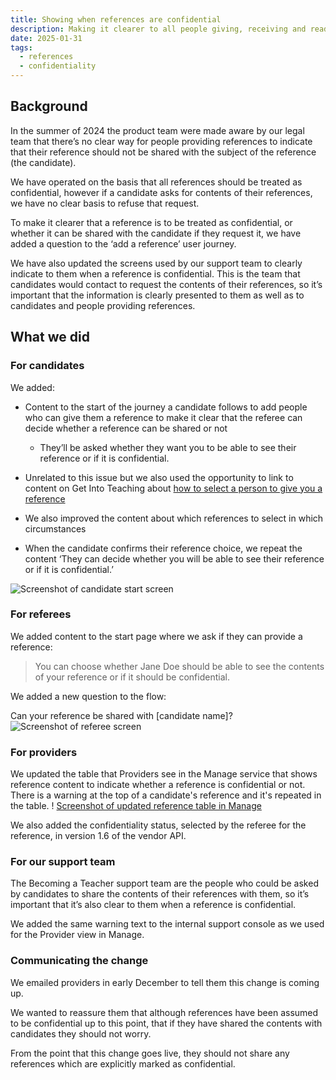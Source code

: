 ```yaml
---
title: Showing when references are confidential
description: Making it clearer to all people giving, receiving and reading references when they are confidential and when they can be shared with the candidate.
date: 2025-01-31
tags:
  - references
  - confidentiality
---
```


## Background

In the summer of 2024 the product team were made aware by our legal team that there’s no clear way for people providing references to indicate that their reference should not be shared with the subject of the reference (the candidate).

We have operated on the basis that all references should be treated as confidential, however if a candidate asks for contents of their references, we have no clear basis to refuse that request.

To make it clearer that a reference is to be treated as confidential, or whether it can be shared with the candidate if they request it, we have added a question to the ‘add a reference’ user journey.

We have also updated the screens used by our support team to clearly indicate to them when a reference is confidential. This is the team that candidates would contact to request the contents of their references, so it’s important that the information is clearly presented to them as well as to candidates and people providing references.  

## What we did

### For candidates

We added:

* Content to the start of the journey a candidate follows to add people who can give them a reference to make it clear that the referee can decide whether a reference can be shared or not  

  * They’ll be asked whether they want you to be able to see their reference or if it is confidential.

* Unrelated to this issue but we also used the opportunity to link to content on Get Into Teaching about [how to select a person to give you a reference](https://getintoteaching.education.gov.uk/how-to-apply-for-teacher-training/teacher-training-references)

* We also improved the content about which references to select in which circumstances

* When the candidate confirms their reference choice, we repeat the content ‘They can decide whether you will be able to see their reference or if it is confidential.’

![Screenshot of candidate start screen](confidential-references-candidate-start-page.png)

### For referees

We added content to the start page where we ask if they can provide a reference:

> You can choose whether Jane Doe should be able to see the contents of your reference  or if it should be confidential.  

We added a new question to the flow:

Can your reference be shared with [candidate name]?
![Screenshot of referee screen](confidential-references-referee.png)

### For providers

We updated the table that Providers see in the Manage service that shows reference content to indicate whether a reference is confidential or not. There is a warning at the top of a candidate's reference and it's repeated in the table.
! [Screenshot of updated reference table in Manage](confidential-references-manage.png)

We also added the confidentiality status, selected by the referee for the reference, in version 1.6 of the vendor API.

### For our support team

The Becoming a Teacher support team are the people who could be asked by candidates to share the contents of their references with them, so it’s important that it’s also clear to them when a reference is confidential.

We added the same warning text to the internal support console as we used for the Provider view in Manage.

### Communicating the change

We emailed providers in early December to tell them this change is coming up.  

We wanted to reassure them that although references have been assumed to be confidential up to this point, that if they have shared the contents with candidates they should not worry.  

From the point that this change goes live, they should not share any references which are explicitly marked as confidential.
